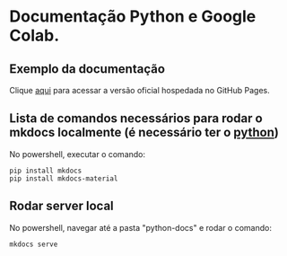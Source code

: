 # Documentação Python e Google Colab.

## Exemplo da documentação

Clique [aqui](https://kevingalarza6.github.io/Doc-Python-e-Google-Colab/) para acessar a versão oficial hospedada no GitHub Pages.

## Lista de comandos necessários para rodar o mkdocs localmente (é necessário ter o [python](https://www.python.org/downloads/))

No powershell, executar o comando:
```
pip install mkdocs
pip install mkdocs-material
```

## Rodar server local

No powershell, navegar até a pasta "python-docs" e rodar o comando:
```
mkdocs serve
```